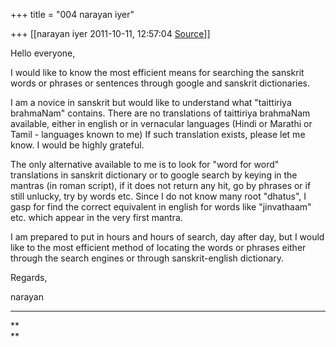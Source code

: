+++
title = "004 narayan iyer"

+++
[[narayan iyer	2011-10-11, 12:57:04 [Source](https://groups.google.com/g/samskrita/c/LXpQClD1Aq0)]]



Hello everyone,

  

I would like to know the most efficient means for searching the sanskrit words or phrases or sentences through google and sanskrit dictionaries.

  

I am a novice in sanskrit but would like to understand what "taittiriya brahmaNam" contains. There are no translations of taittiriya brahmaNam available, either in english or in vernacular languages (Hindi or Marathi or Tamil - languages known to me) If such translation exists, please let me know. I would be highly grateful.

  

The only alternative available to me is to look for "word for word" translations in sanskrit dictionary or to google search by keying in the mantras (in roman script), if it does not return any hit, go by phrases or if still unlucky, try by words etc. Since I do not know many root "dhatus", I gasp for find the correct equivalent in english for words like "jinvathaam" etc. which appear in the very first mantra.

  

I am prepared to put in hours and hours of search, day after day, but I would like to the most efficient method of locating the words or phrases either through the search engines or through sanskrit-english dictionary.

  

Regards,

  

narayan

  

------------------------------------------------------------------------

**  
**

